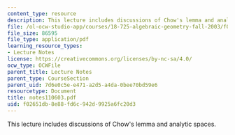 ```yaml
---
content_type: resource
description: This lecture includes discussions of Chow's lemma and analytic spaces.
file: /ol-ocw-studio-app/courses/18-725-algebraic-geometry-fall-2003/f02651db8e88fd6c942d9925a6fc20d3_notes110603.pdf
file_size: 86595
file_type: application/pdf
learning_resource_types:
- Lecture Notes
license: https://creativecommons.org/licenses/by-nc-sa/4.0/
ocw_type: OCWFile
parent_title: Lecture Notes
parent_type: CourseSection
parent_uid: 7d6e0c5e-e471-a2d5-a4da-0bee70bd59e6
resourcetype: Document
title: notes110603.pdf
uid: f02651db-8e88-fd6c-942d-9925a6fc20d3
---
```

This lecture includes discussions of Chow's lemma and analytic spaces.
